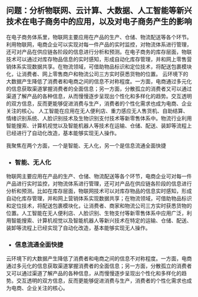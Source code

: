 ## 问题：分析物联网、云计算、大数据、人工智能等新兴技术在电子商务中的应用，以及对电子商务产生的影响

在电子商务体系里，物联网主要应用在产品的生产、仓储、物流配送等各个环节。利用物联网，电商企业可以实现对每一件产品的实时监控，对物流体系进行管理，还可对产品在供应链各阶段的信息进行分析和预测。在电子商务的库存层面，物联技术可以通过对库存物品信息的实时感知，形成自动化库存管理，并和网上零售营销体系实现数据共享。在物流领域，可借助物品标识和定位技术，将配送包裹模块化，让消费者、网上零售商户和物流公司三方实时获悉货物的位置。 云环境下的大数据产生降低了消费者和电商之间的信息不对称程度。一方面，电商通过多元化的信息获取渠道掌握消费者的全面信息；另一方面，分散孤立的消费者又可以通过渠道了解产品的各种信息，从而慢慢逐步呈现出个性化和多样化的趋势。交互透明的双方信息，反而更能够促进消费与生产，消费者的个性化需求也成为电商、企业关注的核心。 人工智能在应用在无人便利店、重力感应无人售货机、自助结算、情绪识别系统、人脸识别技术及生物识别支付技术等新零售体系中。物流行业利用智能搜索、计算机视觉以及智能机器人等技术在运输、仓储、配送、装卸等流程上已经进行了自动化改造，基本能够实现无人操作。

我聚焦在两个方面，一个是智能、无人化，另一个是信息流通全面快捷  
* ### 智能、无人化  
物联网主要应用在产品的生产、仓储、物流配送等各个环节，电商企业可对每一件产品进行实时监控，对物流体系进行管理，还可对产品在供应链各阶段的信息进行分析和预测。比如在库存层面，物联网技术可以对库存物品的信息实时感知，形成自动化库存管理，并和网上营销体系实现数据共享；在物流领域，可借助物品标识和定位技术，将配送包裹模块化，让消费者、商家和物流公司三方实时获悉货物的位置。人工智能在无人便利店、人脸识别、生物支付等新零售体系中应用广泛，利用智能搜索、计算机视觉以及智能机器人等新兴技术在特定的运输、仓储、配送、装卸等流程上已经实现了自动化改造，基本能够实现无人操作。

* ### 信息流通全面快捷  
云环境下的大数据产生降低了消费者和电商之间的信息不对称程度。一方面，电商通过多元化的信息获取渠道掌握消费者的全面信息；另一方面，分散孤立的消费者又可以通过渠道了解产品的各种信息，从而慢慢逐步呈现出个性化和多样化的趋势。交互透明的双方信息，反而更能够促进消费与生产，消费者的个性化需求也成为电商、企业关注的核心。 
